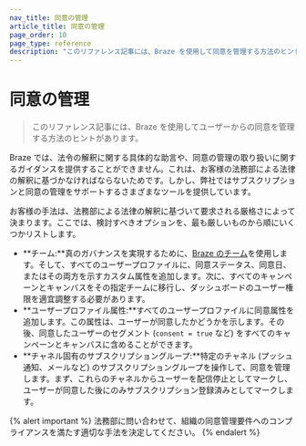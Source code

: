```yaml
---
nav_title: 同意の管理
article_title: 同意の管理
page_order: 10
page_type: reference
description: "このリファレンス記事には、Braze を使用して同意を管理する方法のヒントがあります。"
---
```


# 同意の管理

> このリファレンス記事には、Braze を使用してユーザーからの同意を管理する方法のヒントがあります。

Braze では、法令の解釈に関する具体的な助言や、同意の管理の取り扱いに関するガイダンスを提供することができません。これは、お客様の法務部による法律の解釈に基づかなければならないためです。しかし、弊社ではサブスクリプションと同意の管理をサポートするさまざまなツールを提供しています。

お客様の手法は、法務部による法律の解釈に基づいて要求される厳格さによって決まります。ここでは、検討すべきオプションを、最も厳しいものから順にいくつかリストします。

- **チーム:**真のガバナンスを実現するために、[Braze のチーム]({{site.baseurl}}/user_guide/administrative/app_settings/manage_your_braze_users/teams/)を使用します。そして、すべてのユーザープロファイルに、同意ステータス、同意日、またはその両方を示すカスタム属性を追加します。次に、すべてのキャンペーンとキャンバスをその指定チームに移行し、ダッシュボードのユーザー権限を適宜調整する必要があります。
- **ユーザープロファイル属性:**すべてのユーザープロファイルに同意属性を追加します。この属性は、ユーザーが同意したかどうかを示します。その後、同意したユーザーのセグメント (`consent = true` など) をすべてのキャンペーンとキャンバスに含めることができます。
- **チャネル固有のサブスクリプショングループ:**特定のチャネル (プッシュ通知、メールなど) のサブスクリプショングループを操作して、同意を管理します。まず、これらのチャネルからユーザーを配信停止としてマークし、ユーザーが同意した後にのみサブスクリプション登録済みとしてマークします。

{% alert important %}
法務部に問い合わせて、組織の同意管理要件へのコンプライアンスを満たす適切な手法を決定してください。
{% endalert %}

